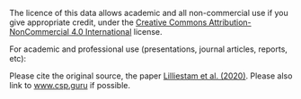 The licence of this data allows academic and all non-commercial use if you give appropriate credit, under the [Creative Commons Attribution-NonCommercial 4.0 International](https://creativecommons.org/licenses/by-nc/4.0/) license.

For academic and professional use (presentations, journal articles, reports, etc):

Please cite the original source, the paper [Lilliestam et al. (2020)](https://doi.org/10.1080/15567249.2020.1773580). Please also link to www.csp.guru if possible.
